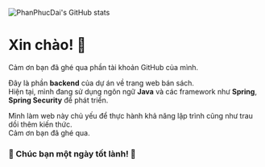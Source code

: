 ![PhanPhucDai's GitHub stats](https://github-readme-stats.vercel.app/api?username=PhanPhucDai&theme=gruvbox&show_icons=true)
# Xin chào! 👋

Cảm ơn bạn đã ghé qua phần tài khoản GitHub của mình.

Đây là phần **backend** của dự án về trang web bán sách.  
Hiện tại, mình đang sử dụng ngôn ngữ **Java** và các framework như **Spring**, **Spring Security** để phát triển.  

Mình làm web này chủ yếu để thực hành khả năng lập trình cũng như trau dồi thêm kiến thức.  
Cảm ơn bạn đã ghé qua.  

### 💬 Chúc bạn một ngày tốt lành! 🌟

